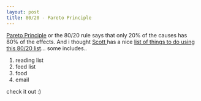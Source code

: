 ```yaml
---
layout: post
title: 80/20 - Pareto Principle
---
```


[Pareto Principle](http://en.wikipedia.org/wiki/Pareto_principle) or the 80/20 rule says that only 20% of the causes has 80% of the effects. And i thought [Scott ](http://www.scotthyoung.com/)has a nice [list of things to do using this 80/20 list](http://www.scotthyoung.com/blog/2007/06/05/twenty-unique-ways-to-use-the-8020-rule-today/)… some includes..

1. reading list
2. feed list
3. food
4. email

check it out :)
